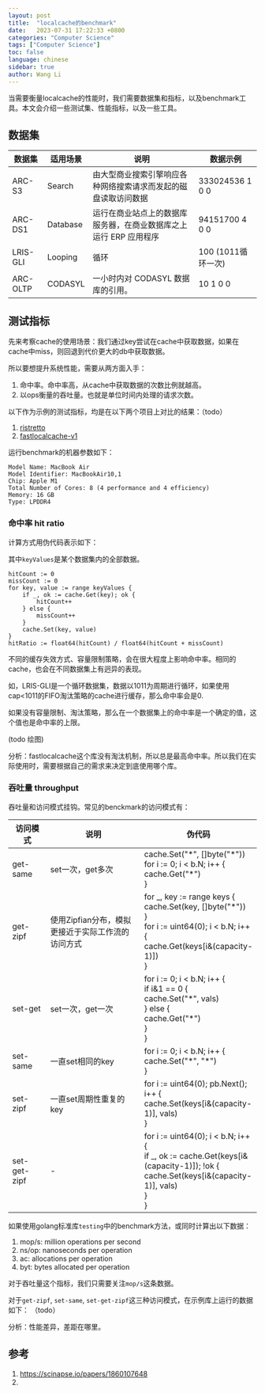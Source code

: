 ```yaml
---
layout: post
title:  "localcache的benchmark"
date:   2023-07-31 17:22:33 +0800
categories: "Computer Science"
tags: ["Computer Science"]
toc: false
language: chinese
sidebar: true
author: Wang Li
---
```


当需要衡量localcache的性能时，我们需要数据集和指标，以及benchmark工具。本文会介绍一些测试集、性能指标，以及一些工具。

## 数据集

| 数据集      | 适用场景     | 说明                                  | 数据示例            |
|----------|----------|-------------------------------------|-----------------|
| ARC-S3   | Search   | 由大型商业搜索引擎响应各种网络搜索请求而发起的磁盘读取访问数据     | 333024536 1 0 0 |
| ARC-DS1  | Database | 运行在商业站点上的数据库服务器，在商业数据库之上运行 ERP 应用程序 | 94151700 4 0 0  |
| LRIS-GLI | Looping  | 循环                                  | 100 (1011循环一次)  |
| ARC-OLTP |CODASYL|一小时内对 CODASYL 数据库的引用。| 10 1 0 0        |


## 测试指标

先来考察cache的使用场景：我们通过key尝试在cache中获取数据，如果在cache中miss，则回退到代价更大的db中获取数据。

所以要想提升系统性能，需要从两方面入手：
1. 命中率。命中率高，从cache中获取数据的次数比例就越高。
2. 以ops衡量的吞吐量。也就是单位时间内处理的请求次数。

以下作为示例的测试指标，均是在以下两个项目上对比的结果：（todo）
1. [ristretto](https://github.com/dgraph-io/ristretto)
2. [fastlocalcache-v1](https://github.com/wangliliwang/fastlocalcache/tree/v1)

运行benchmark的机器参数如下：
```text
Model Name: MacBook Air
Model Identifier: MacBookAir10,1
Chip: Apple M1
Total Number of Cores: 8 (4 performance and 4 efficiency)
Memory: 16 GB
Type: LPDDR4
```

### 命中率 hit ratio

计算方式用伪代码表示如下：

其中`keyValues`是某个数据集内的全部数据。

```golang
hitCount := 0
missCount := 0
for key, value := range keyValues {
	if _, ok := cache.Get(key); ok {
	    hitCount++	
    } else {
        missCount++	
    }
	cache.Set(key, value)
}
hitRatio := float64(hitCount) / float64(hitCount + missCount)
```

不同的缓存失效方式、容量限制策略，会在很大程度上影响命中率。相同的cache，也会在不同数据集上有迥异的表现。

如，LRIS-GLI是一个循环数据集，数据以1011为周期进行循环，如果使用cap<1011的FIFO淘汰策略的cache进行缓存，那么命中率会是0.

如果没有容量限制、淘汰策略，那么在一个数据集上的命中率是一个确定的值，这个值也是命中率的上限。

(todo 绘图)

分析：fastlocalcache这个库没有淘汰机制，所以总是最高命中率。所以我们在实际使用时，需要根据自己的需求来决定到底使用哪个库。

### 吞吐量 throughput

吞吐量和访问模式挂钩。常见的benckmark的访问模式有：

| 访问模式     | 说明                           | 伪代码                                                                                                                                               |
|----------|------------------------------|---------------------------------------------------------------------------------------------------------------------------------------------------|
| get-same | set一次，get多次                  | cache.Set("\*", []byte("\*"))<br/>for i := 0; i < b.N; i++ {<br/>  cache.Get("*")<br/>}                                                           |
|get-zipf| 使用Zipfian分布，模拟更接近于实际工作流的访问方式 | for _, key := range keys {<br/>cache.Set(key, []byte("*"))<br/>}<br/>for i := uint64(0); i < b.N; i++ {<br/>cache.Get(keys[i&(capacity-1)])<br/>} |
|set-get| set一次，get一次                  | for i := 0; i < b.N; i++ {<br/>if i&1 == 0 {<br/>cache.Set("\*", vals)<br/>} else {<br/>cache.Get("\*")<br/>}<br/>}                               |
|set-same| 一直set相同的key                  | for i := 0; i < b.N; i++ {<br/>cache.Set("\*", "\*")<br/>}                                                                                        |
|set-zipf| 一直set周期性重复的key               | for i := uint64(0); pb.Next(); i++ {<br/>cache.Set(keys[i&(capacity-1)], vals)<br/>}                                                                                        |
|set-get-zipf| -                            |for i := uint64(0); i < b.N; i++ {<br/>if _, ok := cache.Get(keys[i&(capacity-1)]); !ok {<br/>cache.Set(keys[i&(capacity-1)], vals)<br/>}<br/>}|

如果使用golang标准库`testing`中的benchmark方法，或同时计算出以下数据：
1. mop/s: million operations per second
2. ns/op: nanoseconds per operation
3. ac: allocations per operation
4. byt: bytes allocated per operation

对于吞吐量这个指标，我们只需要关注`mop/s`这条数据。

对于`get-zipf`, `set-same`, `set-get-zipf`这三种访问模式，在示例库上运行的数据如下：
（todo）

分析：性能差异，差距在哪里。

## 参考

1. https://scinapse.io/papers/1860107648
2. 
